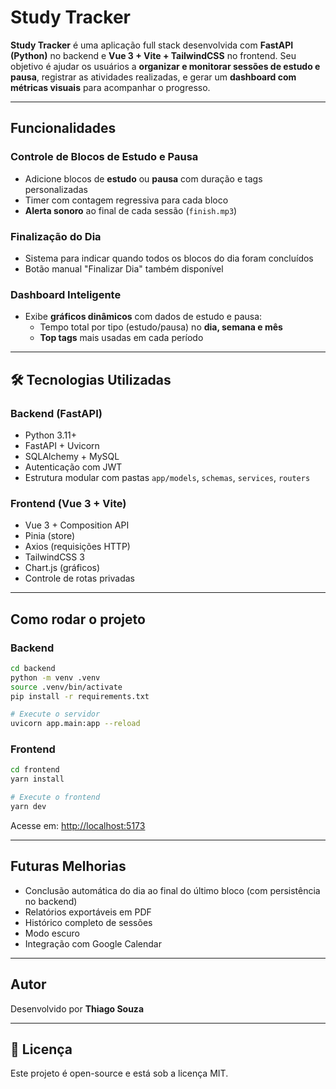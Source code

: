 # Study Tracker

**Study Tracker** é uma aplicação full stack desenvolvida com **FastAPI (Python)** no backend e **Vue 3 + Vite + TailwindCSS** no frontend. Seu objetivo é ajudar os usuários a **organizar e monitorar sessões de estudo e pausa**, registrar as atividades realizadas, e gerar um **dashboard com métricas visuais** para acompanhar o progresso.

---

## Funcionalidades

### Controle de Blocos de Estudo e Pausa
- Adicione blocos de **estudo** ou **pausa** com duração e tags personalizadas
- Timer com contagem regressiva para cada bloco
- **Alerta sonoro** ao final de cada sessão (`finish.mp3`)

### Finalização do Dia
- Sistema para indicar quando todos os blocos do dia foram concluídos
- Botão manual "Finalizar Dia" também disponível

### Dashboard Inteligente
- Exibe **gráficos dinâmicos** com dados de estudo e pausa:
  - Tempo total por tipo (estudo/pausa) no **dia, semana e mês**
  - **Top tags** mais usadas em cada período

---

## 🛠️ Tecnologias Utilizadas

### Backend (FastAPI)
- Python 3.11+
- FastAPI + Uvicorn
- SQLAlchemy + MySQL
- Autenticação com JWT
- Estrutura modular com pastas `app/models`, `schemas`, `services`, `routers`

### Frontend (Vue 3 + Vite)
- Vue 3 + Composition API
- Pinia (store)
- Axios (requisições HTTP)
- TailwindCSS 3
- Chart.js (gráficos)
- Controle de rotas privadas

---

## Como rodar o projeto

### Backend

```bash
cd backend
python -m venv .venv
source .venv/bin/activate
pip install -r requirements.txt

# Execute o servidor
uvicorn app.main:app --reload
```

### Frontend

```bash
cd frontend
yarn install

# Execute o frontend
yarn dev
```

Acesse em: [http://localhost:5173](http://localhost:5173)

---

## Futuras Melhorias

- Conclusão automática do dia ao final do último bloco (com persistência no backend)
- Relatórios exportáveis em PDF
- Histórico completo de sessões
- Modo escuro
- Integração com Google Calendar

---

## Autor

Desenvolvido por **Thiago Souza** 

---

## 📄 Licença

Este projeto é open-source e está sob a licença MIT.